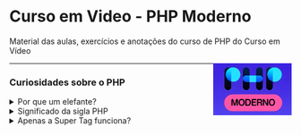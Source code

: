 
# Curso em Video - PHP Moderno


Material das aulas, exercícios e anotações do curso de PHP do Curso em Vídeo

<img src="imgs/phpmoderno_icon.jpg" width=140px align="right">

---


### Curiosidades sobre o PHP
<details>
    <summary>Por que um elefante?</summary>
    <br>
    Pois <a href="https://www.instagram.com/vincentpontier/"">Vincent</a> (criador do mascote), achou que as letras da sigla PHP, olhadas de um certo ângulo, parecia um elefante.
    <br>
    <img src="imgs/elephpant.png" width="130px">
</details>

<details>
    <summary>Significado da sigla PHP</summary>
    <br>
    <b>P</b>HP <b>H</b>ypertext <b>P</b>reprocessor.
</details>


<details>
    <summary>Apenas a Super Tag funciona?</summary>
    <br>

Não! no PHP existe outras 4 formas de colocar um código PHP dentro do HTML, além da forma mais comum, sendo a Super tag (`<?php ?>`). Entretanto, é recomendado utilizar a Super tag.



Nome | Código | Como utilizar 
 --- | ---    | ---
Short open tag | `<? ?>` | Precisa habilitar *"short_open-tag"* no `php.ini`
Short open tag | `<?= ?>` | Habilitada da mesma forma do item acima e **substitui o comando `echo`**
Asp tags | `<% %>` | Precisa habilitar *"asp_tags"* no `php.ini` e utilizar a versão **PHP <= 5.6**
Marca de script | `<script language="php"> </script>` | Apenas para **PHP <= 5.6.40**

</details>


<!-- ## Anotações -->